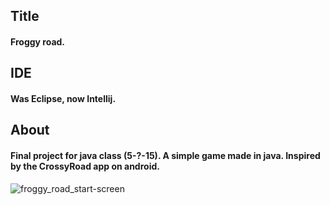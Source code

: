 ## Title
#### Froggy road.

## IDE
#### Was Eclipse, now Intellij.

## About
#### Final project for java class (5-?-15). A simple game made in java. Inspired by the CrossyRoad app on android.


![froggy_road_start-screen](https://cloud.githubusercontent.com/assets/18044194/20864427/c9b70bec-b9ad-11e6-8467-285820b92be7.png)

